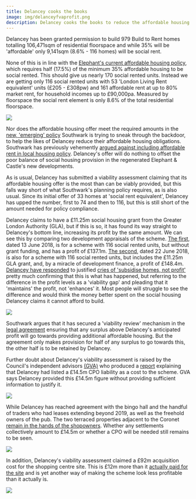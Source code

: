 ```yaml
---
title: Delancey cooks the books
image: img/delanceyfvaprofit.png 
description: Delancey cooks the books to reduce the affordable housing offer.
---
```

Delancey has been granted permission to build 979 Build to Rent homes totalling 106,471sqm of residential floorspace and while 35% will be 'affordable' only 9,141sqm (8.6% - 116 homes) will be social rent. 

None of this is in line with the [Elephant's current affordable housing policy](https://www.southwark.gov.uk/assets/attach/1817/1.0.5%20Elephant%20%26%20Castle%20SPD%20OAPF.pdf), which requires half (17.5%) of the minimum 35% affordable housing to be social rented. This should give us nearly 170 social rented units. Instead we are getting only 116 social rented units with 53 'London Living Rent equivalent' units (£205 - £308pw) and 161 affordable rent at up to 80% market rent, for household incomes up to £90,000pa. Measured by floorspace the social rent element is only 8.6% of the total residential floorspace.

![](https://35percent.org/img/tenmix.png)

Nor does the affordable housing offer meet the required amounts in the [new, 'emerging' policy](https://www.southwark.gov.uk/planning-and-building-control/planning-policy-and-transport-policy/development-plan/local-plan?chapter=4) Southwark is trying to sneak through the backdoor, to help the likes of Delancey reduce their affordable housing obligations.  Southwark has previously vehemently [argued against including affordable rent in local housing policy](https://35percent.org/redefining-social-rent/). Delancey's offer will do nothing to offset the poor balance of social housing provision in the regenerated Elephant & Castle's new developments.

As is usual, Delancey has submitted a viability assessment claiming that its affordable housing offer is the most than can be viably provided, but this falls way short of what Southwark's planning policy requires, as is also usual. Since its initial offer of 33 homes at 'social rent equivalent', Delancey has upped the number, first to 74 and then to 116, but this is still short of the amount needed for policy compliance. 

Delancey claims to have a £11.25m social housing grant from the Greater London Authority (GLA), but if this is so, it has found its way straight to Delancey's bottom line, increasing its profit by the same amount.  We can see this by comparing two development appraisals of the scheme.  [The first](https://planbuild.southwark.gov.uk/documents/?GetDocument=%7b%7b%7b!eW5y4yYs725p%2bJMli9Cf8g%3d%3d!%7d%7d%7d), dated 13 June 2018, is for a scheme with 116 social rented units, but without grant funding, and has a profit of £137.1m.  [The second](https://planbuild.southwark.gov.uk/documents/?GetDocument=%7b%7b%7b!rcfVT8LTb%2bOXBtPlyVeyXg%3d%3d!%7d%7d%7d), dated 22 June 2018, is also for a scheme with 116 social rented units, but includes the £11.25m GLA grant, and, by a miracle of development finance, a profit of £148.4m. [Delancey have responded](https://twitter.com/ShapingElephant/status/1012006789997580294?s=19the) to justified [cries of 'subsidise homes, not profit'](https://twitter.com/occupyelephant?lang=en) pretty much confirming that this is what has happened, but referring to the difference in the profit levels as a 'viability gap' and pleading that it 'maintains' the profit, not 'enhances' it.  Most people will struggle to see the difference and would think the money better spent on the social housing Delancey claims it cannot afford to build.

![](https://35percent.org/img/delanceyfvaprofit.png)

Southwark argues that it has secured a 'viability review' mechanism in the [legal agreement](https://docdro.id/wIuSC8m) ensuring that any surplus above Delancey's anticipated profit will go towards providing additional affordable housing. But the agreement only makes provision for half of any surplus to go towards this, the other half is to be retained by Delancey.

Further doubt about Delancey's viability assessment is raised by the Council's independent advisors [(GVA)](https://www.gva.co.uk) who produced a [report](https://planbuild.southwark.gov.uk/documents/?GetDocument=%7b%7b%7b!PHUQPPiesgvQWEZYj1nx%2fw%3d%3d!%7d%7d%7d)  explaining that Delancey had listed a £14.5m CPO liability as a cost to the scheme. GVA says Delancey provided this £14.5m figure without providing sufficient information to justify it.

![](https://35percent.org/img/sccpo.png)

While Delancey has reached agreement with the bingo hall and the handful of traders who had leases extending beyond 2019, as well as the freehold owners of the pub.  The two terraced properties adjacent to the Coronet [remain in the hands of the shopowners](https://35percent.org/img/30and32NewKentRoad.pdf). Whether any settlements collectively amount to £14.5m or whether a CPO will be needed still remains to be seen.

![](https://35percent.org/img/davishcropped.png)

In addition, Delancey's viability assessment claimed a £92m acquisition cost for the shopping centre site. This is £12m more than it [actually paid for the site](https://crappistmartin.github.io/images/LRDeeds_ShoppingCentre.pdf) and is yet another way of making the scheme look less profitable than it actually is.

![](https://35percent.org/img/fvaeastsiteacq.png)

